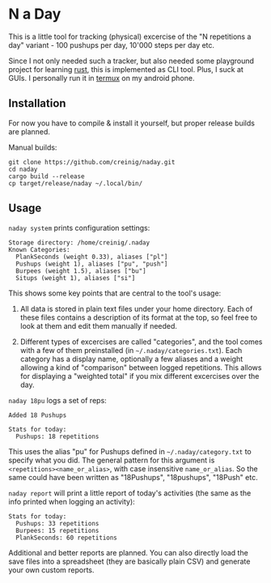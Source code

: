 # N a Day

This is a little tool for tracking (physical) excercise of the "N repetitions a day" variant -
100 pushups per day, 10'000 steps per day etc.

Since I not only needed such a tracker, but also needed some playground project for learning [rust](https://www.rust-lang.org/),
this is implemented as CLI tool. Plus, I suck at GUIs. I personally run it in [termux](https://termux.com/) on my android phone.


## Installation

For now you have to compile & install it yourself, but proper release builds are planned.

Manual builds:

```
git clone https://github.com/creinig/naday.git
cd naday
cargo build --release
cp target/release/naday ~/.local/bin/
```

## Usage

`naday system` prints configuration settings:

```
Storage directory: /home/creinig/.naday
Known Categories:
  PlankSeconds (weight 0.33), aliases ["pl"]
  Pushups (weight 1), aliases ["pu", "push"]
  Burpees (weight 1.5), aliases ["bu"]
  Situps (weight 1), aliases ["si"]
```

This shows some key points that are central to the tool's usage:

1. All data is stored in plain text files under your home directory. Each of these files
   contains a description of its format at the top, so feel free to look at them and edit them manually if needed.

2. Different types of excercises are called "categories", and the tool comes with a few of them preinstalled
   (in `~/.naday/categories.txt`). Each category has a display name, optionally a few aliases and a weight 
   allowing a kind of "comparison" between logged repetitions. This allows for displaying a "weighted total"
   if you mix different excercises over the day.


`naday 18pu` logs a set of reps:

```
Added 18 Pushups

Stats for today:
  Pushups: 18 repetitions
```

This uses the alias "pu" for Pushups defined in `~/.naday/category.txt` to specify what you did.
The general pattern for this argument is `<repetitions><name_or_alias>`, with case insensitive
`name_or_alias`. So the same could have been
written as "18Pushups", "18pushups", "18Push" etc.


`naday report` will print a little report of today's activities (the same as the info printed
when logging an activity):

```
Stats for today:
  Pushups: 33 repetitions
  Burpees: 15 repetitions
  PlankSeconds: 60 repetitions
```

Additional and better reports are planned. You can also directly load the save files into a 
spreadsheet (they are basically plain CSV) and generate your own custom reports.
